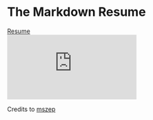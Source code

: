 The Markdown Resume
===================
[Resume](https://nclsbayona.github.io/MyResume/)\
![Make Resume](https://github.com/nclsbayona/MyResume/tree/master/generated/resume.pdf)


Credits to [mszep](https://github.com/mszep/pandoc_resume)

